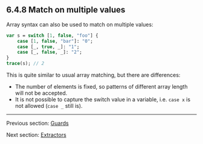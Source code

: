 ## 6.4.8 Match on multiple values

Array syntax can also be used to match on multiple values:

```haxe
var s = switch [1, false, "foo"] {
	case [1, false, "bar"]: "0";
	case [_, true, _]: "1";
	case [_, false, _]: "2";
}
trace(s); // 2
```

This is quite similar to usual array matching, but there are differences:



* The number of elements is fixed, so patterns of different array length will not be accepted.
* It is not possible to capture the switch value in a variable, i.e. `case x` is not allowed (`case _` still is).

---

Previous section: [Guards](lf-pattern-matching-guards.md)

Next section: [Extractors](lf-pattern-matching-extractors.md)